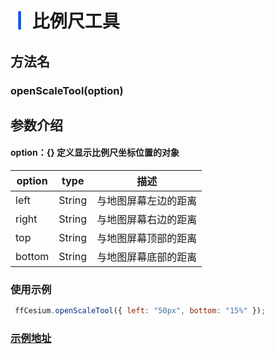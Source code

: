 # <span style='color:#0950FC'>┃</span> 比例尺工具

## 方法名

### openScaleTool(option)

## 参数介绍

####  option：{}   定义显示比例尺坐标位置的对象

| option      | type   | 描述                                                           |
| ----------- | ------ | ------------------------------------------------------------- |
| left        | String | 与地图屏幕左边的距离                                            |
| right       | String | 与地图屏幕右边的距离                                            |
| top         | String | 与地图屏幕顶部的距离                                            |
| bottom      | String | 与地图屏幕底部的距离                                            |

### 使用示例

```javascript
 ffCesium.openScaleTool({ left: "50px", bottom: "15%" });
```

### [示例地址](./#/mapCode?id=4&type=1&urlname=scaleTool)
